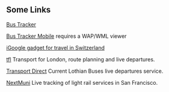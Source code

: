 ## Some Links

[Bus Tracker](http://mybustracker.co.uk/)

[Bus Tracker Mobile](http://mobile.mybustracker.co.uk/) requires a WAP/WML
viewer

[iGoogle gadget for travel in Switzerland](http://www.google.ch/ig/adde?hl=en&moduleurl=hosting.gmodules.com/ig/gadgets/file/115775363400951212656/TravelPlanner.xml)

[tfl](http://www.tfl.gov.uk/) Transport for London, route planning and live departures.

[Transport Direct](http://www.transportdirect.info) Current Lothian Buses live departures service.

[NextMuni](http://www.nextmuni.com/) Live tracking of light rail services in San Francisco.


